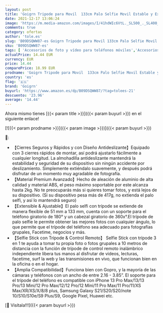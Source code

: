 ```yaml
---
layout: post
title: 'Goigrn Tripode para Movil  133cm Palo Selfie Movil Estable y Extensible con Bluetooth Control Remoto  Palo Selfie movil Compatible con iPhone 13 Pro Max/12 Pro/11  Samsung Galaxy S21/S20/S20+  etc'
date: 2021-12-17 13:06:24
image: 'https://m.media-amazon.com/images/I/41hdWIc6VtL._SL500_._SL400_.jpg'
comments: true
category: ofertas
author: 'tole.es'
slug: 'B09DSQWW87-es Goigrn Tripode para Movil 133cm Palo Selfie Movil Estable...'
sku: 'B09DSQWW87-es'
tags: [ 'Accesorios de foto y vídeo para teléfonos móviles','Accesorios para móviles','Comunicación móvil y accesorios','Electrónica','Trípodes para teléfonos móviles','goigrn','iphone', ]
actualPrice: 14.44 EUR
currency: EUR
price: 14.44
comparePrice: 18.99 EUR
prodname: 'Goigrn Tripode para Movil  133cm Palo Selfie Movil Estable y Extensible con Bluetooth Control Remoto  Palo Selfie movil Compatible con iPhone 13 Pro Max/12 Pro/11  Samsung Galaxy S21/S20/S20+  etc'
country: 'es'
flag: '🇪🇸'
brand: 'Goigrn'
buyurl: 'https://www.amazon.es/dp/B09DSQWW87/?tag=tolees-21'
descuento: '23.96'
average: '14.44'
---
```


Ahora mismo tienes [{{< param title >}}]({{< param buyurl >}}) en el siguiente enlace!

[![{{< param prodname >}}]({{< param image >}})]({{< param buyurl >}})

🔎:

- 【Cierres Seguros y Rápidos y con Diseño Antideslizante】Equipado con 3 cierres rápidos de montar, así podrá ajustarlo fácilmente a cualquier longitud. La almohadilla antideslizante mantendrá la estabilidad y seguridad de su dispositivo sin ningún accidente por deslizamiento. Simplemente extiéndalo suavemente, y después podrá disfrutar de un momento muy agradable de fotografía.
- 【Material Premium Avanzado】Hecho de aleación de aluminio de alta calidad y material ABS, el peso máximo soportable por este alcanza hasta 2kg. No te preocuparás más si quieres tomar fotos, y está lejos de su dispositivo. (Si su dispositivo pesa más de 417g, no extienda el palo selfi, y así lo mantendrá seguro)
- 【Extensible & Ajustable】El palo selfi con trípode se extiende de manera flexible de 51 mm a 133 mm, cuenta con un soporte para el teléfono giratorio de 180° y un cabezal giratorio de 360x°.El trípode de palo selfie le permite obtener las mejores fotos con cualquier ángulo, lo que permite que el trípode del teléfono sea adecuado para fotografías grupales, Facetime, negocios y más.
- 【Selfie Stick con Trípode & Control Remoto】 Selfie Stick con trípode 3 en 1 te ayuda a tomar tu propia foto o fotos grupales a 10 metros de distancia con la función de trípode de control remoto inalámbrico independiente libera tus manos al disfrutar de videos, lecturas, facetime, surf la web y las transmisiones en vivo, que funcionan bien en la oficina o en el hogar.
- 【Amplia Compatibilidad】Funciona bien con Gopro, y la mayoría de las cámaras y teléfonos con un ancho de entre 2.16 - 3.85”. El soporte para el trípode del teléfono es compatible con iPhone 13 Pro Max/13/13 Pro/13 Mini/12 Pro Max/12/12 Pro/12 Mini/11 Pro Max/11 Pro/11/XS Max/XR/XS/X/8/8 plus, Samsung Galaxy S21/S20/S20/note 10/S10/S10e/S9 Plus/S9, Google Pixel, Huawei etc.

[🛒 Visítala!!!]({{< param buyurl >}})
